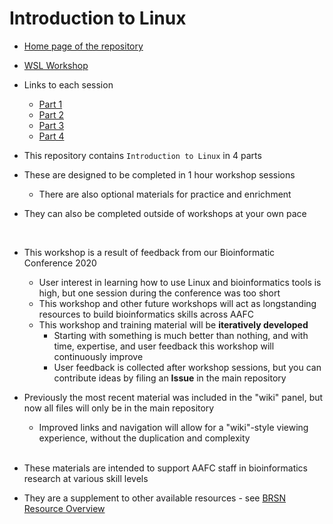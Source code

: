 # Introduction to Linux

- [Home page of the repository](../README.md)
- [WSL Workshop](/WSL_Workshop)
- Links to each session
  - [Part 1](/Introduction_to_Linux/Intro_Linux_1.md)
  - [Part 2](/Introduction_to_Linux/Intro_Linux_2.md)
  - [Part 3](/Introduction_to_Linux/Intro_Linux_3.md)
  - [Part 4](/Introduction_to_Linux/Intro_Linux_4.md)

- This repository contains `Introduction to Linux` in 4 parts
- These are designed to be completed in 1 hour workshop sessions
  - There are also optional materials for practice and enrichment
- They can also be completed outside of workshops at your own pace

<br>

- This workshop is a result of feedback from our Bioinformatic Conference 2020
  - User interest in learning how to use Linux and bioinformatics tools is high, but one session during the conference was too short
  - This workshop and other future workshops will act as longstanding resources to build bioinformatics skills across AAFC
  - This workshop and training material will be **iteratively developed**
    - Starting with something is much better than nothing, and with time, expertise, and user feedback this workshop will continuously improve
    - User feedback is collected after workshop sessions, but you can contribute ideas by filing an **Issue** in the main repository
- Previously the most recent material was included in the "wiki" panel, but now all files will only be in the main repository
  - Improved links and navigation will allow for a "wiki"-style viewing experience, without the duplication and complexity

  <br>

- These materials are intended to support AAFC staff in bioinformatics research at various skill levels
- They are a supplement to other available resources - see [BRSN Resource Overview](https://collab.agr.gc.ca/co/BRS-SRB/SitePages/Resource%20Overview.aspx)
